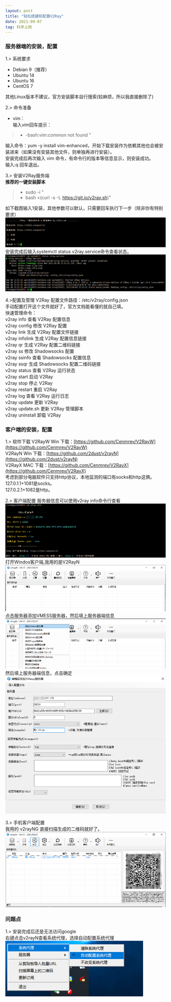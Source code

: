 ```yaml
---
layout: post
title: "轻松搭建和配置V2Ray"
date: 2021-09-07
tag: 科学上网 
---
```


###  服务器端的安装，配置
1.>  系统要求 
* Debian 9（推荐）
* Ubuntu 14
* Ubuntu 16
* CentOS 7

其他Linux版本不建议，官方安装脚本自行搜索(较麻烦，所以我直接删除了)  

2.>  命令准备  
* vim：  
输入vim回车提示： 

>* -bash:vim:common not found "  

输入命令：yum -y install vim-enhanced，开始下载安装作为依赖其他也会被安装进来（如果没有安装其他文件，则单独再进行安装）。  
安装完成后再次输入 vim 命令，有命令行的版本等信息显示，则安装成功。  
输入:q 回车退出。

3.> 安装V2Ray服务端  
**推荐的一键安装脚本**  
>* sudo -i "
>* bash <(curl -s -L https://git.io/v2ray.sh)"

如下截图输入1安装，其他参数可以默认，只需要回车执行下一步（除非你有特别要求）   <img src='/images/posts/v2ray/1.png'  />  
安装完成后输入systemctl status v2ray.service命令查看状态。  
![](/images/posts/v2ray/8.png)

4.>配置及管理
V2Ray 配置文件路径：/etc/v2ray/config.json  
手动配置打开这个文件就好了，官方文档能看懂的就自己填。  
快速管理命令：  
v2ray info 查看 V2Ray 配置信息  
v2ray config 修改 V2Ray 配置  
v2ray link 生成 V2Ray 配置文件链接  
v2ray infolink 生成 V2Ray 配置信息链接  
v2ray qr 生成 V2Ray 配置二维码链接  
v2ray ss 修改 Shadowsocks 配置  
v2ray ssinfo 查看 Shadowsocks 配置信息  
v2ray ssqr 生成 Shadowsocks 配置二维码链接  
v2ray status 查看 V2Ray 运行状态  
v2ray start 启动 V2Ray  
v2ray stop 停止 V2Ray  
v2ray restart 重启 V2Ray  
v2ray log 查看 V2Ray 运行日志  
v2ray update 更新 V2Ray  
v2ray update.sh 更新 V2Ray 管理脚本  
v2ray uninstall 卸载 V2Ray  

###  客户端的安装，配置
1.> 软件下载
V2RayW Win
下载：[https://github.com/Cenmrev/V2RayW](https://github.com/Cenmrev/V2RayW)  
V2RayN Win
下载：[https://github.com/2dust/v2rayN](https://github.com/2dust/v2rayN)  
V2RayX MAC
下载：[https://github.com/Cenmrev/V2RayX](https://github.com/Cenmrev/V2RayX)  
考虑到部分电脑软件只支持http协议，本地监测的端口有socks和http这俩。  
127.0.1.1+1081是socks。  
127.0.2.1+1082是http。  

2.> 客户端配置
服务器信息可以使用v2ray info命令行查看  
![](/images/posts/v2ray/9.png)  
打开Windos客户端,我用的是V2RayN
![](/images/posts/v2ray/10.png)  
点击服务器添加VMESS服务器，然后填上服务器端信息
![](/images/posts/v2ray/11.png)  
然后填上服务器端信息，点击确定  
![](/images/posts/v2ray/12.png)  
 
3.> 手机客户端配置  
我用的 v2rayNG 直接扫描生成的二维码就好了。
![](/images/posts/v2ray/14.png)  
###  问题点
1.> 安装完成后还是无法访问google  
右键点击v2rayN查看系统代理，选择自动配置系统代理
![](/images/posts/v2ray/13.png)  






